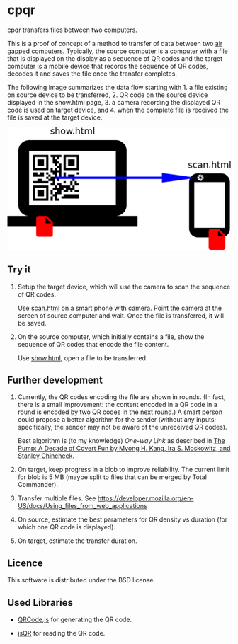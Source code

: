 # cpqr

cpqr transfers files between two computers.

This is a proof of concept of a method to transfer of data between two [air gapped](https://en.wikipedia.org/wiki/Air_gap_(networking)) computers. Typically, the source computer is a computer with a file that is displayed on the display as a sequence of QR codes and the target computer is a mobile device that records the sequence of QR codes, decodes it and saves the file once the transfer completes.

The following image summarizes the data flow starting with 1. a file existing on source device to be transferred, 2. QR code on the source device displayed in the show.html page, 3. a camera recording the displayed QR code is used on target device, and 4. when the complete file is received the file is saved at the target device.

![Architecture diagram](https://github.com/jmalenko/cpqr/raw/master/architecture.png "Architecture diagram")


## Try it

1. Setup the target device, which will use the camera to scan the sequence of QR codes.
 
   Use [scan.html](https://jmalenko.github.io/cpqr/scan.html) on a smart phone with camera. Point the camera at the screen of source computer and wait. Once the file is transferred, it will be saved.

2. On the source computer, which initially contains a file, show the sequence of QR codes that encode the file content.

   Use [show.html](https://jmalenko.github.io/cpqr/show.html), open a file to be transferred.


## Further development

1. Currently, the QR codes encoding the file are shown in rounds. (In fact, there is a small improvement: the content encoded in a QR code in a round is  encoded by two QR codes in the next round.) A smart person could propose a better algorithm for the sender (without any inputs; specifically, the sender may not be aware of the unreceived QR codes).

   Best algorithm is (to my knowledge) _One-way Link_ as described in [The Pump: A Decade of Covert Fun by Myong H. Kang, Ira S. Moskowitz, and Stanley Chincheck](https://www.acsac.org/2005/papers/Kang.pdf).

2. On target, keep progress in a blob to improve reliability. The current limit for blob is 5 MB (maybe split to files that can be merged by Total Commander).
   
3. Transfer multiple files. See https://developer.mozilla.org/en-US/docs/Using_files_from_web_applications

4. On source, estimate the best parameters for QR density vs duration (for which one QR code is displayed). 

5. On target, estimate the transfer duration.


## Licence

This software is distributed under the BSD license.


## Used Libraries

- [QRCode.js](https://github.com/davidshimjs/qrcodejs) for generating the QR code.

- [jsQR](https://github.com/cozmo/jsQR) for reading the QR code.
	
